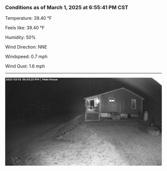 ### Conditions as of March 1, 2025 at 6:55:41 PM CST 

Temperature: 39.40 &deg;F

Feels like: 39.40 &deg;F

Humidity: 50%

Wind Direction: NNE

Windspeed: 0.7 mph

Wind Gust: 1.6 mph

---

<img src="./images/latest.jpeg"/>

